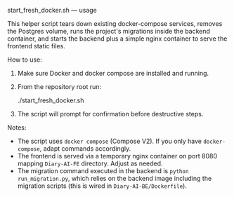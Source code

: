 start_fresh_docker.sh — usage

This helper script tears down existing docker-compose services, removes the Postgres volume, runs the project's migrations inside the backend container, and starts the backend plus a simple nginx container to serve the frontend static files.

How to use:

1. Make sure Docker and docker compose are installed and running.
2. From the repository root run:

   ./start_fresh_docker.sh

3. The script will prompt for confirmation before destructive steps.

Notes:
- The script uses `docker compose` (Compose V2). If you only have `docker-compose`, adapt commands accordingly.
- The frontend is served via a temporary nginx container on port 8080 mapping `Diary-AI-FE` directory. Adjust as needed.
- The migration command executed in the backend is `python run_migration.py`, which relies on the backend image including the migration scripts (this is wired in `Diary-AI-BE/Dockerfile`).
